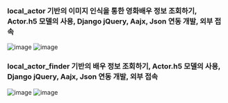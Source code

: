 ### local_actor 기반의 이미지 인식을 통한 영화배우 정보 조회하기, Actor.h5 모델의 사용, Django jQuery, Aajx, Json 연동 개발, 외부 접속
![image](https://user-images.githubusercontent.com/84116509/168252122-9bae8bd5-85c3-47b5-a5f3-ec8c0a7a552c.png)
![image](https://user-images.githubusercontent.com/84116509/168252160-e01d17d9-cbcd-4b55-ab24-b9281f5663ec.png)
### local_actor_finder 기반의 배우 정보 조회하기, Actor.h5 모델의 사용, Django jQuery, Aajx, Json 연동 개발, 외부 접속
![image](https://user-images.githubusercontent.com/84116509/168252243-9539d0bf-1527-4d1d-bec2-a5acf39c09f4.png)
![image](https://user-images.githubusercontent.com/84116509/168252338-25b225b0-a6df-48c6-83db-30ef3aa14fff.png)
